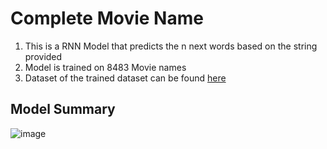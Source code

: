 # Complete Movie Name

1. This is a RNN Model that predicts the n next words based on the string provided
2. Model is trained on 8483 Movie names
3. Dataset of the trained dataset can be found [here](https://www.kaggle.com/datasets/tmdb/tmdb-movie-metadata?select=tmdb_5000_movies.csv)

## Model Summary
![image](https://user-images.githubusercontent.com/84556711/211328076-aef03e55-f4ad-472b-b650-c3379d013263.png)
